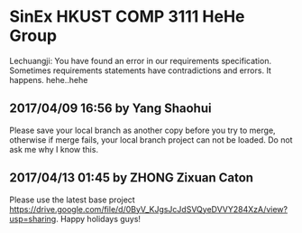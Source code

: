 # SinEx HKUST COMP 3111 HeHe Group
Lechuangji: You have found an error in our requirements specification. Sometimes requirements statements have contradictions and errors. It happens. hehe..hehe

## 2017/04/09 16:56 by Yang Shaohui
Please save your local branch as another copy before you try to merge, otherwise if merge fails, your local branch project can not be loaded. Do not ask me why I know this. 

## 2017/04/13 01:45 by ZHONG Zixuan Caton
Please use the latest base project https://drive.google.com/file/d/0ByV_KJgsJcJdSVQyeDVVY284XzA/view?usp=sharing. Happy holidays guys!
